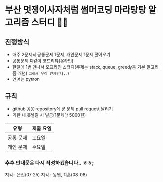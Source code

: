# 부산 멋쟁이사자처럼 썸머코딩 마라탕탕 알고리즘 스터디 🤷‍♂️

## 진행방식
- 매주 2문제씩 공통문제 1문제, 개인문제 1문제 풀어오기
- 공통문제 다같이 코드리뷰(온라인)
- 한달에 1번 만나서 오프라인 스터디(주제는 stack, queue, greedy등 기본 알고리즘 개념) `그래서 우리 언제만나..?`
- 언어는 python

## 규칙
- github 공용 repository에 푼 문제 pull request 날리기
- 기한 내 못날릴 시 벌금(1문제당 5000원)

|유형|제출 요일|
|---|---|
|공통 문제|토요일|
|개인 문제|수요일|

### 추후 안내문은 다시 작성하겠습니다.. ㅎㅎ;

지각 : 은진(07-25)
지각 : 동엽, 치훈(08-08)
